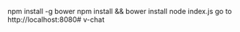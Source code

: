 
npm install -g bower
npm install && bower install
node index.js
go to http://localhost:8080# v-chat
